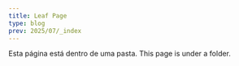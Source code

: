 ```yaml
---
title: Leaf Page
type: blog
prev: 2025/07/_index
---
```


Esta página está dentro de uma pasta.
This page is under a folder.
